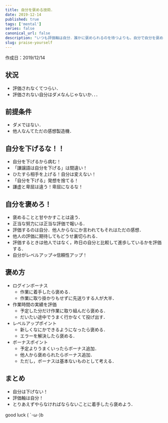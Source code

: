 ```yaml
---
title: 自分を褒める技術．
date: 2019-12-14
published: true
tags: ['mental']
series: false
canonical_url: false
description: "いつも評価軸は自分．誰かに褒められるのを待つよりも，自分で自分を褒めよう．自分で自分を褒められなくて，他の誰が褒めてくれるというのか．"
slug: praise-yourself
---
```


作成日：2019/12/14

## 状況

- 評価されなくてつらい．
- 評価されない自分はダメなんじゃないか．．．

## 前提条件

- ダメではない．
- 他人なんてただの感想製造機．

## 自分を下げるな！！
- 自分を下げるから病む！
- 「謙譲語は自分を下げる」は間違い！
- ひたすら相手を上げる！自分は変えない！
- 「自分を下げる」発想を捨てる！
- 謙虚と卑屈は違う！卑屈になるな！

## 自分を褒めろ！
- 褒めることと甘やかすことは違う．
- 正当な努力には正当な評価で報いる．
- 評価するのは自分．他人からなにか言われてもそれはただの感想．
- 他人の評価に期待してもどうせ裏切られる．
- 評価するときは他人ではなく，昨日の自分と比較して進歩しているかを評価する．
- 自分がレベルアップ→信頼性アップ！

## 褒め方
- ログインボーナス
  - 作業に着手したら褒める．
  - 作業に取り掛かりもせずに先送りする人が大半．
- 作業時間の実績を評価
  - 予定した分だけ作業に取り組んだら褒める．
  - だいたい途中でうまく行かなくて投げ出す．
- レベルアップポイント
  - 新しくなにかできるようになったら褒める．
  - エラーを解決したら褒める．
- ボーナスポイント
  - 予定よりうまくいったらボーナス追加．
  - 他人から褒められたらボーナス追加．
  - ただし，ボーナスは基本ないものとして考える．

## まとめ
- 自分は下げない！
- 評価軸は自分！
- とりあえずやらなければならないことに着手したら褒めよう．

good luck ( `･ω･)b

